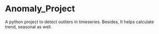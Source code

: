 # Anomaly_Project

A python project to detect outliers in timeseries.
Besides, It helps calculate trend, seasonal as well.
